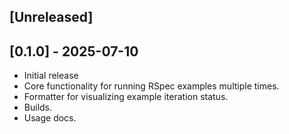 ## [Unreleased]

## [0.1.0] - 2025-07-10

- Initial release
- Core functionality for running RSpec examples multiple times.
- Formatter for visualizing example iteration status.
- Builds.
- Usage docs.
